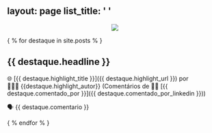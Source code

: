 layout: page
list_title: ' '
---
<p align="center"><img src="https://destaque.srebrasil.com/assets/destaques.gif"></p>

{ % for destaque in site.posts % }

## **{{ destaque.headline }}**

🌐 [{{ destaque.highlight_title }}]({{ destaque.highlight_url }}) por 👱🏼‍♂️ {{destaque.highlight_autor}} (Comentários de :man_technologist: [{{ destaque.comentado_por }}]({{ destaque.comentado_por_linkedin }}))

🗣️ {{ destaque.comentario }}

{ % endfor % }

